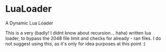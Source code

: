 # LuaLoader
A Dynamic Lua Loader


This is a very (badly! I didnt know about recursion... haha) written lua loader, to bypass the 2048 file limit and checks for already - ran files.
I do not suggest using this, as it's only for idea purposes at this point :)
